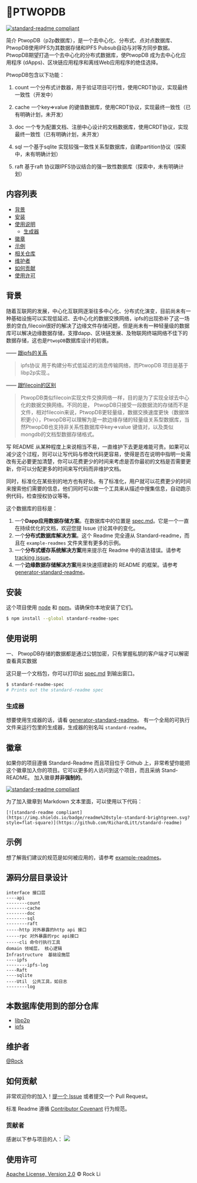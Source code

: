 

# PTWOPDB

[![standard-readme compliant](https://img.shields.io/badge/readme%20style-standard-brightgreen.svg?style=flat-square)](https://github.com/RichardLitt/standard-readme)

简介
    PtwopDB（p2p数据库），是一个去中心化、分布式、点对点数据库、PtwopDB使用IPFS为其数据存储和IPFS Pubsub自动与对等方同步数据。PtwopDB期望打造一个去中心化的分布式数据库，使PtwopDB 成为去中心化应用程序 (dApps)、区块链应用程序和离线Web应用程序的绝佳选择。

PtwopDB包含以下功能：

1. count 一个分布式计数器，用于验证项目可行性，使用CRDT协议，实现最终一致性（开发中）

2. cache   一个key=>value 的键值数据库，使用CRDT协议，实现最终一致性（已有明确计划，未开发）

3. doc  一个专为配置文档、注册中心设计的文档数据库，使用CRDT协议，实现最终一致性（已有明确计划，未开发）

4. sql   一个基于sqlite  实现较强一致性关系型数据库，自建partition协议（探索中，未有明确计划）

5. raft   基于raft  协议跟IPFS协议结合的强一致性数据库（探索中，未有明确计划）

## 内容列表

- [背景](#背景)
- [安装](#安装)
- [使用说明](#使用说明)
	- [生成器](#生成器)
- [徽章](#徽章)
- [示例](#示例)
- [相关仓库](#相关仓库)
- [维护者](#维护者)
- [如何贡献](#如何贡献)
- [使用许可](#使用许可)

## 背景
 随着互联网的发展，中心化互联网逐渐往多中心化、分布式化演变，目前尚未有一种基础设施可以实现低延迟、去中心化的数据交换网络，ipfs的出现弥补了这一场景的空白,filecoin很好的解决了边缘文件存储问题，但是尚未有一种轻量级的数据库可以解决边缘数据存储，支撑dapp、区块链发展、及物联网终端网络不佳下的数据存储，这也是`PtwopDB`数据库设计的初衷。
 
    
—— [跟ipfs的关系](https://www.ipfs.io/)    

> ipfs协议 用于构建分布式低延迟的消息传输网络，而PtwopDB 项目是基于libp2p实现.。

—— [跟filecoin的区别](https://filecoin.io/)
> PtwopDB类似filecoin实现文件交换网络一样，目的是为了实现全球去中心化的数据交换网络。不同的是， PtwopDB只接受一段数据流的存储而不是文件，相对filecoin来说，PtwopDB更轻量级，数据交换速度更快（数据体积更小），PtwopDB可以理解为是一款边缘存储的轻量级关系型数据库，当然PtwopDB也支持非关系性数据库中key=>value 键值对，以及类似mongdb的文档型数据存储格式。



写 README 从某种程度上来说相当不易，一直维护下去更是难能可贵。如果可以减少这个过程，则可以让写代码与修改代码更容易，使得是否在说明中指明一处需改有无必要更加清楚，你可以花费更少的时间来考虑是否你最初的文档是否需要更新，你可以分配更多的时间来写代码而非维护文档。

同时，标准化在某些别的地方也有好处。有了标准化，用户就可以花费更少的时间来搜索他们需要的信息，他们同时可以做一个工具来从描述中搜集信息，自动跑示例代码，检查授权协议等等。

这个数据库的目标是：

1. 一个**Dapp应用数据存储方案**。在数据库中的位置是 [spec.md](spec.md)。它是一个一直在持续优化的文档，欢迎您提 Issue 讨论其中的变化。
2. 一个**分布式数据库解决方案**。这个 Readme 完全遵从 Standard-readme，而且在 `example-readmes` 文件夹里有更多的示例。
3. 一个**分布式缓存系统解决方案**用来提示在 Readme 中的语法错误。请参考 [tracking issue](https://github.com/RichardLitt/standard-readme/issues/5)。
4. 一个**边缘数据存储解决方案**用来快速搭建新的 README 的框架。请参考 [generator-standard-readme](https://github.com/RichardLitt/generator-standard-readme)。







## 安装

这个项目使用 [node](http://nodejs.org) 和 [npm](https://npmjs.com)。请确保你本地安装了它们。

```sh
$ npm install --global standard-readme-spec
```

## 使用说明
一、 PtwopDB存储的数据都是通过公钥加密，只有掌握私钥的客户端才可以解密查看真实数据

这只是一个文档包，你可以打印出 [spec.md](spec.md) 到输出窗口。

```sh
$ standard-readme-spec
# Prints out the standard-readme spec
```

### 生成器

想要使用生成器的话，请看 [generator-standard-readme](https://github.com/RichardLitt/generator-standard-readme)。
有一个全局的可执行文件来运行包里的生成器，生成器的别名叫 `standard-readme`。

## 徽章
如果你的项目遵循 Standard-Readme 而且项目位于 Github 上，非常希望你能把这个徽章加入你的项目。它可以更多的人访问到这个项目，而且采纳 Stand-README。 加入徽章**并非强制的**。 

[![standard-readme compliant](https://img.shields.io/badge/readme%20style-standard-brightgreen.svg?style=flat-square)](https://github.com/RichardLitt/standard-readme)

为了加入徽章到 Markdown 文本里面，可以使用以下代码：

```
[![standard-readme compliant](https://img.shields.io/badge/readme%20style-standard-brightgreen.svg?style=flat-square)](https://github.com/RichardLitt/standard-readme)
```

## 示例

想了解我们建议的规范是如何被应用的，请参考 [example-readmes](example-readmes/)。

## 源码分层目录设计

```
interface 接口层
----api
--------count
--------cache
--------doc
--------sql
--------raft
-----http 对外暴露的http api 接口
-----rpc 对外暴露的rpc api接口
-----cli 命令行执行工具
domain 领域层， 核心逻辑
Infrastructure	基础设施层
----ipfs
--------ipfs-log
----Raft
----sqlite
----Util  公共工具，如日志
--------log
```

## 本数据库使用到的部分仓库

- [libp2p](https://github.com/libp2p/go-libp2p) 
- [ipfs](https://github.com/ipfs/go-ipfs)

## 维护者

[@Rock](https://github.com/Rock-liyi)

## 如何贡献

非常欢迎你的加入！[提一个 Issue](https://github.com/Rock-liyi/ptwopdb) 或者提交一个 Pull Request。


标准 Readme 遵循 [Contributor Covenant](http://contributor-covenant.org/version/1/3/0/) 行为规范。

### 贡献者

感谢以下参与项目的人：
<a href="graphs/contributors"><img src="https://opencollective.com/standard-readme/contributors.svg?width=890&button=false" /></a>


## 使用许可

[Apache License, Version 2.0](LICENSE) © Rock Li












